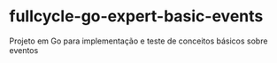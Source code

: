 # fullcycle-go-expert-basic-events
Projeto em Go para implementação e teste de conceitos básicos sobre eventos

